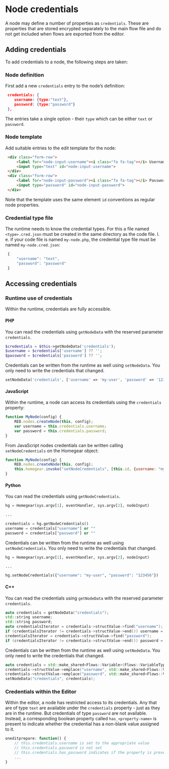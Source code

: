 # Node credentials

A node may define a number of properties as `credentials`. These are properties that are stored encrypted separately to the main flow file and do not get included when flows are exported from the editor.

## Adding credentials

To add credentials to a node, the following steps are taken:

### Node definition

First add a new `credentials` entry to the node’s definition:

```json
 credentials: {
    username: {type:"text"},
    password: {type:"password"}
 },
```

The entries take a single option - their `type` which can be either `text` or `password`.

### Node template

Add suitable entries to the edit template for the node:

```html
 <div class="form-row">
     <label for="node-input-username"><i class="fa fa-tag"></i> Username</label>
     <input type="text" id="node-input-username">
 </div>
 <div class="form-row">
     <label for="node-input-password"><i class="fa fa-tag"></i> Password</label>
     <input type="password" id="node-input-password">
 </div>
```

Note that the template uses the same element `id` conventions as regular node properties.

### Credential type file

The runtime needs to know the credential types. For this a file named `<type>.cred.json` must be created in the same directory as the code file. I. e. if your code file is named `my-node.php`, the credential type file must be named `my-node.cred.json`:

```javascript
 {
     "username": "text",
     "password": "password"
 }

```

## Accessing credentials

### Runtime use of credentials

Within the runtime, credentials are fully accessible.

#### PHP

You can read the credentials using `getNodeData` with the reserved parameter `credentials`.

```php
$credentials = $this->getNodeData('credentials');
$username = $credentials['username'] ?? '';
$password = $credentials['password'] ?? '';
```

Credentials can be written from the runtime as well using `setNodeData`. You only need to write the credentials that changed.

```php
setNodeData('credentials', ['username' => 'my-user', 'password' => '123456']);
```

#### JavaScript

Within the runtime, a node can access its credentials using the `credentials` property:

```javascript
function MyNode(config) {
    RED.nodes.createNode(this, config);
    var username = this.credentials.username;
    var password = this.credentials.password;
}
```

From JavaScript nodes credentials can be written calling `setNodeCredentials` on the Homegear object:

```javascript
function MyNode(config) {
    RED.nodes.createNode(this, config);
    this.homegear.invoke("setNodeCredentials", [this.id, {username: "my-user", password: "123456"}]);
}
```

#### Python

You can read the credentials using `getNodeCredentials`.

```python
hg = Homegear(sys.argv[1], eventHandler, sys.argv[2], nodeInput)

...

credentials = hg.getNodeCredentials()
username = credentials["username"] or ""
password = credentials["password"] or ""
```

Credentials can be written from the runtime as well using `setNodeCredentials`. You only need to write the credentials that changed.

```python
hg = Homegear(sys.argv[1], eventHandler, sys.argv[2], nodeInput)

...

hg.setNodeCredentials({"username": "my-user", "password": "123456"})
```

#### C++

You can read the credentials using `getNodeData` with the reserved parameter `credentials`.

```c++
auto credentials = getNodeData("credentials");
std::string username;
std::string password;
auto credentialsIterator = credentials->structValue->find("username");
if (credentialsIterator != credentials->structValue->end()) username = credentialsIterator->second->stringValue;
credentialsIterator = credentials->structValue->find("password");
if (credentialsIterator != credentials->structValue->end()) password = credentialsIterator->second->stringValue;
```

Credentials can be written from the runtime as well using `setNodeData`. You only need to write the credentials that changed.

```c++
auto credentials = std::make_shared<Flows::Variable>(Flows::VariableType::tStruct);
credentials->structValue->emplace("username", std::make_shared<Flows::Variable>("my-user"));
credentials->structValue->emplace("password", std::make_shared<Flows::Variable>("123456"));
setNodeData("credentials", credentials);
```

### Credentials within the Editor

Within the editor, a node has restricted access to its credentials. Any that are of type `text` are available under the `credentials` property - just as they are in the runtime. But credentials of type `password` are not available. Instead, a corresponding boolean property called `has_<property-name>` is present to indicate whether the credential has a non-blank value assigned to it.

```javascript
oneditprepare: function() {
    // this.credentials.username is set to the appropriate value
    // this.credentials.password is not set
    // this.credentials.has_password indicates if the property is present in the runtime
    ...
}
```